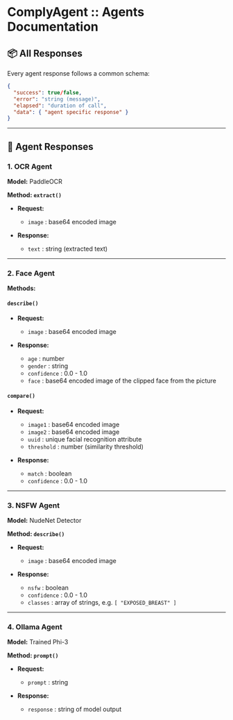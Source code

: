 # ComplyAgent :: Agents Documentation

## 📦 All Responses

Every agent response follows a common schema:

```json
{
  "success": true/false,
  "error": "string (message)",
  "elapsed": "duration of call",
  "data": { "agent specific response" }
}
```

---

## 🤖 Agent Responses

### 1. OCR Agent
**Model:** PaddleOCR

**Method: `extract()`**  
- **Request:**  
  - `image` : base64 encoded image  

- **Response:**  
  - `text` : string (extracted text)

---

### 2. Face Agent
**Methods:**

#### `describe()`  
- **Request:**  
  - `image` : base64 encoded image  

- **Response:**  
  - `age` : number  
  - `gender` : string  
  - `confidence` : 0.0 - 1.0  
  - `face` : base64 encoded image of the clipped face from the picture  

#### `compare()`  
- **Request:**  
  - `image1` : base64 encoded image  
  - `image2` : base64 encoded image  
  - `uuid` : unique facial recognition attribute  
  - `threshold` : number (similarity threshold)  

- **Response:**  
  - `match` : boolean  
  - `confidence` : 0.0 - 1.0  

---

### 3. NSFW Agent
**Model:** NudeNet Detector  

**Method: `describe()`**  
- **Request:**  
  - `image` : base64 encoded image  

- **Response:**  
  - `nsfw` : boolean  
  - `confidence` : 0.0 - 1.0  
  - `classes` : array of strings, e.g. `[ "EXPOSED_BREAST" ]`  

---

### 4. Ollama Agent
**Model:** Trained Phi-3  

**Method: `prompt()`**  
- **Request:**  
  - `prompt` : string  

- **Response:**  
  - `response` : string of model output  
